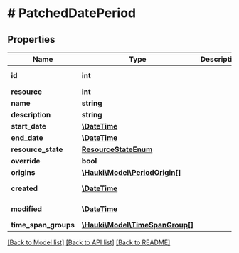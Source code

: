 # # PatchedDatePeriod

## Properties

Name | Type | Description | Notes
------------ | ------------- | ------------- | -------------
**id** | **int** |  | [optional] [readonly]
**resource** | **int** |  | [optional]
**name** | **string** |  | [optional]
**description** | **string** |  | [optional]
**start_date** | [**\DateTime**](\DateTime.md) |  | [optional]
**end_date** | [**\DateTime**](\DateTime.md) |  | [optional]
**resource_state** | [**ResourceStateEnum**](ResourceStateEnum.md) |  | [optional]
**override** | **bool** |  | [optional]
**origins** | [**\Hauki\Model\PeriodOrigin[]**](PeriodOrigin.md) |  | [optional]
**created** | [**\DateTime**](\DateTime.md) |  | [optional] [readonly]
**modified** | [**\DateTime**](\DateTime.md) |  | [optional] [readonly]
**time_span_groups** | [**\Hauki\Model\TimeSpanGroup[]**](TimeSpanGroup.md) |  | [optional]

[[Back to Model list]](../../README.md#models) [[Back to API list]](../../README.md#endpoints) [[Back to README]](../../README.md)

